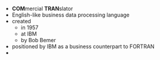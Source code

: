 - **COM**mercial **TRAN**slator
- English-like business data processing language
- created
	- in 1957
	- at IBM
	- by Bob Bemer
- positioned by IBM as a business counterpart to FORTRAN
-